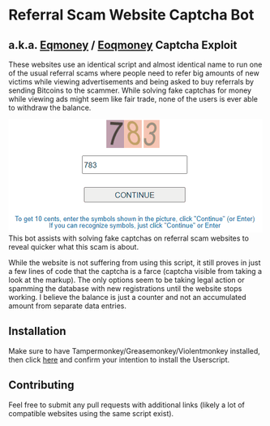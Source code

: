# Referral Scam Website Captcha Bot
## a.k.a. [Eqmoney](http://eqmoney.xyz) / [Eoqmoney](http://eoqmoney.xyz/help.php) Captcha Exploit
These websites use an identical script and almost identical name to run one of the usual referral scams where people need to refer big amounts of new victims while viewing advertisements and being asked to buy referrals by sending Bitcoins to the scammer.
While solving fake captchas for money while viewing ads might seem like fair trade, none of the users is ever able to withdraw the balance.  

![](preview.gif)  
This bot assists with solving fake captchas on referral scam websites to reveal quicker what this scam is about.

While the website is not suffering from using this script, it still proves in just a few lines of code that the captcha is a farce (captcha visible from taking a look at the markup).
The only options seem to be taking legal action or spamming the database with new registrations until the website stops working.
I believe the balance is just a counter and not an accumulated amount from separate data entries.

## Installation
Make sure to have Tampermonkey/Greasemonkey/Violentmonkey installed, then click [here](https://raw.githubusercontent.com/gekkedev/referral-scam-captcha-bot/master/captchabot.user.js) and confirm your intention to install the Userscript.

## Contributing
Feel free to submit any pull requests with additional links (likely a lot of compatible websites using the same script exist).
